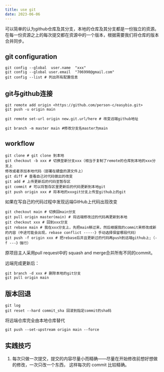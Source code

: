 ```yaml
---
title: use git
date: 2023-06-06
---
```



可以简单的认为github仓库及其分支，本地的仓库及其分支都是一份独立的资源。在每一份资源之上的每次提交都在资源中的一个版本，根据需要我们将仓库的版本合并同步。

## git configuration

```git
git config --global  user.name  "xxx"
git config --global user.email  "706990@gmail.com"
git config --list # 列出所有配置信息
```

## git与github连接

```git
git remote add origin <https://github.com/person-c/easybio.git>
git push -u origin main

git remote set-url origin new.git.url/here # 改变远端github地址
```

```git
git branch -m master main #修改分支名master为main
```

## workflow

```git
git clone # git clone 到本地
git checkout -b xxx # 切换至新分支xxx（相当于复制了remote的仓库到本地的xxx分支上
修改或者添加本地代码（部署在硬盘的源文件上）
git diff # 查看自己对代码做出的改变
git add # 上传更新后的代码至暂存区
git commit # 可以将暂存区里更新后的代码更新到本地git
git push origin xxx # 将本地的xxxgit分支上传至github上的git
```

如果在写自己的代码过程中发现远端GitHub上代码出现改变

```git
git checkout main # 切换回main分支
git pull origin master(main) # 将远端修改过的代码再更新到本地
git checkout xxx # 回到xxx分支
git rebase main # 我在xxx分支上，先把main移过来，然后根据我的commit来修改成新的内容（中途可能会出现，rebase conflict -----》手动选择保留哪段代码）
g​it push -​f origin xxx # 把rebase后并且更新过的代码再push到远端github上;（-f ---》强行）
```

原项目主人采用pull request中的 squash and merge合并所有不同的commit。

远端完成更新后：

```git
git branch -d xxx # 删除本地的git分支
git pull origin main  
```

## 版本回退

```git
git log
git reset --hard commit_sha 回滚到指定commit的sha码
```

将远端仓库完全由本地仓库替代

```git
git push --set-upstream origin main --force
```

## 实践技巧

1. 每次只做一次提交，提交的内容尽量小而精确——尽量在开始修改前想好想做的修改，一次只改一个东西， 这样每次的 commit 比较精确。
